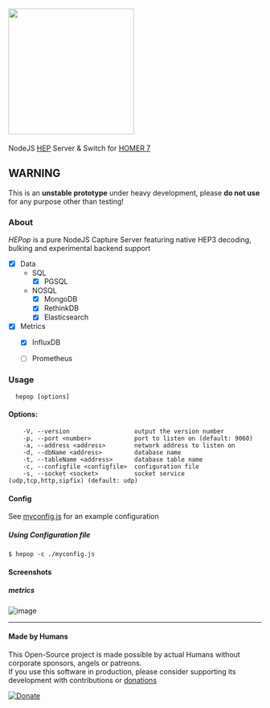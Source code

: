 

# <img src="https://user-images.githubusercontent.com/1423657/38167108-1797647a-3530-11e8-9cef-349459d8fa21.png" width=250>
NodeJS [HEP](https://hep.sipcapture.org) Server & Switch for [HOMER 7](https://github.com/sipcapture/homer) 

## WARNING
This is an **unstable prototype** under heavy development, please **do not use** for any purpose other than testing!

### About

*HEPop* is a pure NodeJS Capture Server featuring native HEP3 decoding, bulking and experimental backend support

- [x] Data
  - SQL
    - [x] PGSQL
  - NOSQL
    - [x] MongoDB
    - [x] RethinkDB
    - [x] Elasticsearch
- [x] Metrics
  - [x] InfluxDB
  - [ ] Prometheus


### Usage
```
  hepop [options]
```

#### Options:
```
    -V, --version                  output the version number
    -p, --port <number>            port to listen on (default: 9060)
    -a, --address <address>        network address to listen on
    -d, --dbName <address>         database name
    -t, --tableName <address>      database table name
    -c, --configfile <configfile>  configuration file
    -s, --socket <socket>          socket service (udp,tcp,http,sipfix) (default: udp)
```
#### Config
See [myconfig.js](https://github.com/sipcapture/HEPop/blob/master/myconfig.js) for an example configuration


##### Using Configuration file
```
$ hepop -c ./myconfig.js
```

#### Screenshots
##### metrics
![image](https://user-images.githubusercontent.com/1423657/38167092-d89ebeb2-352f-11e8-8a67-7ada2fa1967e.png)

----

#### Made by Humans
This Open-Source project is made possible by actual Humans without corporate sponsors, angels or patreons.<br>
If you use this software in production, please consider supporting its development with contributions or [donations](https://www.paypal.com/cgi-bin/webscr?cmd=_donations&business=donation%40sipcapture%2eorg&lc=US&item_name=SIPCAPTURE&no_note=0&currency_code=EUR&bn=PP%2dDonationsBF%3abtn_donateCC_LG%2egif%3aNonHostedGuest)

[![Donate](https://www.paypalobjects.com/en_US/i/btn/btn_donateCC_LG.gif)](https://www.paypal.com/cgi-bin/webscr?cmd=_donations&business=donation%40sipcapture%2eorg&lc=US&item_name=SIPCAPTURE&no_note=0&currency_code=EUR&bn=PP%2dDonationsBF%3abtn_donateCC_LG%2egif%3aNonHostedGuest) 
